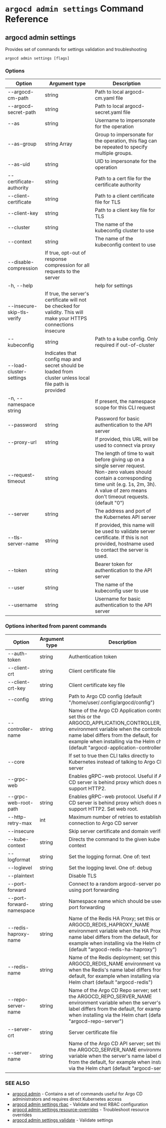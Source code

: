 # `argocd admin settings` Command Reference

## argocd admin settings

Provides set of commands for settings validation and troubleshooting

```
argocd admin settings [flags]
```

### Options

| Option | Argument type | Description |
| ---------------- | ------ | ---- |
| --argocd-cm-path | string | Path to local argocd-cm.yaml file |
| --argocd-secret-path | string | Path to local argocd-secret.yaml file |
| --as | string | Username to impersonate for the operation |
| --as-group | string Array| Group to impersonate for the operation, this flag can be repeated to specify multiple groups. |
| --as-uid | string | UID to impersonate for the operation |
| --certificate-authority | string | Path to a cert file for the certificate authority |
| --client-certificate | string | Path to a client certificate file for TLS |
| --client-key | string | Path to a client key file for TLS |
| --cluster | string | The name of the kubeconfig cluster to use |
| --context | string | The name of the kubeconfig context to use |
| --disable-compression| If true, opt-out of response compression for all requests to the server |
|  -h, --help                       |    |help for settings|
| --insecure-skip-tls-verify| If true, the server's certificate will not be checked for validity. This will make your HTTPS connections insecure |
| --kubeconfig | string | Path to a kube config. Only required if out-of-cluster |
| --load-cluster-settings| Indicates that config map and secret should be loaded from cluster unless local file path is provided |
|  -n, --namespace string            |   |If present, the namespace scope for this CLI request|
| --password | string | Password for basic authentication to the API server |
| --proxy-url | string | If provided, this URL will be used to connect via proxy |
| --request-timeout | string | The length of time to wait before giving up on a single server request. Non-zero values should contain a corresponding time unit (e.g. 1s, 2m, 3h). A value of zero means don't timeout requests. (default "0") |
| --server | string | The address and port of the Kubernetes API server |
| --tls-server-name | string | If provided, this name will be used to validate server certificate. If this is not provided, hostname used to contact the server is used. |
| --token | string | Bearer token for authentication to the API server |
| --user | string | The name of the kubeconfig user to use |
| --username | string | Username for basic authentication to the API server |


### Options inherited from parent commands

| Option | Argument type | Description |
| ---------------- | ------ | ---- |
| --auth-token | string | Authentication token |
| --client-crt | string | Client certificate file |
| --client-crt-key | string | Client certificate key file |
| --config | string | Path to Argo CD config (default "/home/user/.config/argocd/config") |
| --controller-name | string | Name of the Argo CD Application controller; set this or the ARGOCD_APPLICATION_CONTROLLER_NAME environment variable when the controller's name label differs from the default, for example when installing via the Helm chart (default "argocd-application-controller") |
| --core | |If set to true then CLI talks directly to Kubernetes instead of talking to Argo CD API server |
| --grpc-web | |Enables gRPC-web protocol. Useful if Argo CD server is behind proxy which does not support HTTP2. |
| --grpc-web-root-path | string | Enables gRPC-web protocol. Useful if Argo CD server is behind proxy which does not support HTTP2. Set web root. |
| --http-retry-max | int | Maximum number of retries to establish http connection to Argo CD server |
| --insecure | |Skip server certificate and domain verification |
| --kube-context | string | Directs the command to the given kube-context |
| --logformat | string | Set the logging format. One of: text|json (default "text") |
| --loglevel | string | Set the logging level. One of: debug|info|warn|error (default "info") |
| --plaintext | |Disable TLS |
| --port-forward | |Connect to a random argocd-server port using port forwarding |
| --port-forward-namespace | string | Namespace name which should be used for port forwarding |
| --redis-haproxy-name | string | Name of the Redis HA Proxy; set this or the ARGOCD_REDIS_HAPROXY_NAME environment variable when the HA Proxy's name label differs from the default, for example when installing via the Helm chart (default "argocd-redis-ha-haproxy") |
| --redis-name | string | Name of the Redis deployment; set this or the ARGOCD_REDIS_NAME environment variable when the Redis's name label differs from the default, for example when installing via the Helm chart (default "argocd-redis") |
| --repo-server-name | string | Name of the Argo CD Repo server; set this or the ARGOCD_REPO_SERVER_NAME environment variable when the server's name label differs from the default, for example when installing via the Helm chart (default "argocd-repo-server") |
| --server-crt | string | Server certificate file |
| --server-name | string | Name of the Argo CD API server; set this or the ARGOCD_SERVER_NAME environment variable when the server's name label differs from the default, for example when installing via the Helm chart (default "argocd-server") |

### SEE ALSO

* [argocd admin](argocd_admin.md)	 - Contains a set of commands useful for Argo CD administrators and requires direct Kubernetes access
* [argocd admin settings rbac](argocd_admin_settings_rbac.md)	 - Validate and test RBAC configuration
* [argocd admin settings resource-overrides](argocd_admin_settings_resource-overrides.md)	 - Troubleshoot resource overrides
* [argocd admin settings validate](argocd_admin_settings_validate.md)	 - Validate settings
